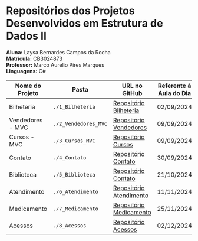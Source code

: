 # Repositórios dos Projetos Desenvolvidos em Estrutura de Dados II
**Aluna:** Laysa Bernardes Campos da Rocha  
**Matrícula:** CB3024873  
**Professor:** Marco Aurelio Pires Marques  
**Linguagens:** C#  

| Nome do Projeto    | Pasta               | URL no GitHub                                                                                        | Referente à Aula do Dia | Data da Entrega | Tipo de Aplicação  |
|--------------------|---------------------|------------------------------------------------------------------------------------------------------|-------------------------|-----------------|--------------------|
| Bilheteria         | `./1_Bilheteria`    | [Repositório Bilheteria](https://github.com/Laysabernardes/IFSP_4_EDD2/tree/master/1_Bilheteria)     | 02/09/2024              | 09/09/2024      | Windows Forms      |
| Vendedores - MVC   | `./2_Vendedores_MVC`| [Repositório Vendedores](https://github.com/Laysabernardes/IFSP_4_EDD2/tree/master/2_Vendedores_MVC) | 09/09/2024              | 21/09/2024      |    Console         |
| Cursos - MVC       | `./3_Cursos_MVC`    | [Repositório Cursos](https://github.com/Laysabernardes/IFSP_4_EDD2/tree/master/3_Cursos_MVC)         | 09/09/2024              | 23/09/2024      |    Console         |
| Contato            | `./4_Contato`       | [Repositório Contato](https://github.com/Laysabernardes/IFSP_4_EDD2/tree/master/4_Contato)           | 30/09/2024              | 07/10/2024      |    Console         |
| Biblioteca         | `./5_Biblioteca`    | [Repositório Contato](https://github.com/Laysabernardes/IFSP_4_EDD2/tree/master/5_Biblioteca)        | 21/10/2024              | 04/11/2024      |    Console         |
| Atendimento        | `./6_Atendimento`   | [Repositório Atendimento](https://github.com/Laysabernardes/IFSP_4_EDD2/tree/master/6_Atendimento)   | 11/11/2024              | 25/11/2024      |  Windows Forms     |
| Medicamento        | `./7_Medicamento`   | [Repositório Medicamento](https://github.com/Laysabernardes/IFSP_4_EDD2/tree/master/7_Medicamento)   | 25/11/2024              | 02/12/2024      |  Console           |
| Acessos            | `./8_Acessos`       | [Repositório Acessos](https://github.com/Laysabernardes/IFSP_4_EDD2/tree/master/8_Acessos)           | 02/12/2024              | 16/12/2024      |  Console           |
